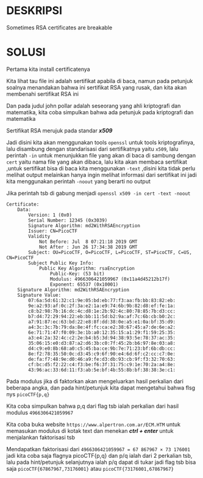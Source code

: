 # DESKRIPSI

Sometimes RSA certificates are breakable

# SOLUSI

Pertama kita install certificatenya

Kita lihat tau file ini adalah sertifikat apabila di baca, namun pada petunjuk soalnya menandakan bahwa ini sertifikat RSA yang rusak, dan kita akan membenahi sertifikat RSA ini

Dan pada judul john pollar adalah seseorang yang ahli kriptografi dan matematika, kita coba simpulkan bahwa ada petunjuk pada kriptografi dan matematika

Sertifikat RSA merujuk pada standar ___x509___

Jadi disini kita akan menggunakan tools ```openssl``` untuk tools kriptografinya, lalu disambung dengan standarisasi dari sertifikatnya yaitu ```x509```, lalu perintah ```-in``` untuk menunjukkan file yang akan di baca di sambung dengan ```cert``` yaitu nama file yang akan dibaca, lalu kita akan membaca sertifikat ,untuk sertifikat bisa di baca kita menggunakan ```-text``` ,disini kita tidak perlu melihat output melainkan hanya ingin melihat informasi dari sertifikat ini jadi kita menggunakan perintah ```-noout``` yang berarti no output

Jika perintah tsb di gabung menjadi ```openssl x509 -in cert -text -noout ```
```
Certificate:
    Data:
        Version: 1 (0x0)
        Serial Number: 12345 (0x3039)
        Signature Algorithm: md2WithRSAEncryption
        Issuer: CN=PicoCTF
        Validity
            Not Before: Jul  8 07:21:18 2019 GMT
            Not After : Jun 26 17:34:38 2019 GMT
        Subject: OU=PicoCTF, O=PicoCTF, L=PicoCTF, ST=PicoCTF, C=US, CN=PicoCTF
        Subject Public Key Info:
            Public Key Algorithm: rsaEncryption
                Public-Key: (53 bit)
                Modulus: 4966306421059967 (0x11a4d45212b17f)
                Exponent: 65537 (0x10001)
    Signature Algorithm: md2WithRSAEncryption
    Signature Value:
        07:6a:5d:61:32:c1:9e:05:bd:eb:77:f3:aa:fb:bb:83:82:eb:
        9e:a2:93:af:0c:2f:3a:e2:1a:e9:74:6b:9b:82:d8:ef:fe:1a:
        c8:b2:98:7b:16:dc:4c:d8:1e:2b:92:4c:80:78:85:7b:d3:cc:
        b7:d4:72:29:94:22:eb:bb:11:5d:b2:9a:af:7c:6b:cb:b0:2c:
        a7:91:87:ec:63:bd:22:e8:8f:dd:38:0e:a5:e1:0a:bf:35:d9:
        a4:3c:3c:7b:79:da:8e:4f:fc:ca:e2:38:67:45:a7:de:6e:a2:
        6e:71:71:47:f0:09:3e:1b:a0:12:35:15:a1:29:f1:59:25:35:
        a3:e4:2a:32:4c:c2:2e:b4:b5:3d:94:38:93:5e:78:37:ac:35:
        35:06:15:e0:d3:87:a2:d6:3b:c0:7f:45:2b:b6:97:8e:03:a8:
        d4:c9:e0:8b:68:a0:c5:45:ba:ce:9b:7e:71:23:bf:6b:db:cc:
        8e:f2:78:35:50:0c:d3:45:c9:6f:90:e4:6d:6f:c2:cc:c7:0e:
        de:fa:f7:48:9e:d0:46:a9:fe:d3:db:93:cb:9f:f3:32:70:63:
        cf:bc:d5:f2:22:c4:f3:be:f6:3f:31:75:c9:1e:70:2a:a4:8e:
        43:96:ac:33:6d:11:f3:ab:5e:bf:4b:55:8b:bf:38:38:3e:c1:
```
Pada modulus jika di faktorkan akan mengeluarkan hasil perkalian dari beberapa angka, dan pada hint/petunjuk kita dapat mengetahui bahwa flsg nys ```picoCTF{p,q}```

Kita coba simpulkan bahwa p,q dari flag tsb ialah perkalian dari hasil modulus ```4966306421059967```

Kita coba buka website ```https://www.alpertron.com.ar/ECM.HTM``` untuk memasukan modulus di kotak text dan menekan ___ctrl + enter___ untuk menjalankan faktorisasi tsb

Mendapatkan faktorisasi dari ```4966306421059967 = 67 867967 × 73 176001``` jadi kita coba saja flagnya picoCTF{p,q} dan p/q ialah dari 2 perkalian tsb, lalu pada hint/petunjuk selanjutnya ialah p/q dapat di tukar jadi flag tsb bisa saja ```picoCTF{67867967,73176001}``` atau ```picoCTF{73176001,67867967}```
